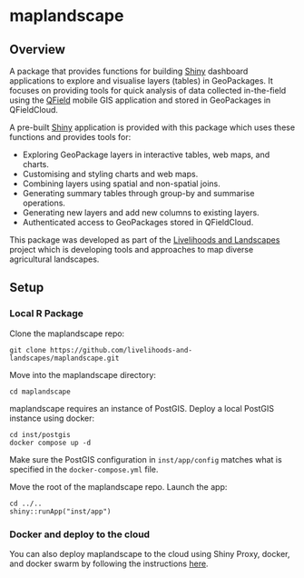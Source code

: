 # maplandscape

## Overview

A package that provides functions for building [Shiny](https://shiny.rstudio.com) dashboard applications to explore and visualise layers (tables) in GeoPackages. It focuses on providing tools for quick analysis of data collected in-the-field using the [QField](https://qfield.org) mobile GIS application and stored in GeoPackages in QFieldCloud. 

A pre-built [Shiny](https://shiny.rstudio.com) application is provided with this package which uses these functions and provides tools for:

* Exploring GeoPackage layers in interactive tables, web maps, and charts.
* Customising and styling charts and web maps. 
* Combining layers using spatial and non-spatial joins.
* Generating summary tables through group-by and summarise operations. 
* Generating new layers and add new columns to existing layers. 
* Authenticated access to GeoPackages stored in QFieldCloud.

This package was developed as part of the [Livelihoods and Landscapes](https://livelihoods-and-landscapes.com) project which is developing tools and approaches to map diverse agricultural landscapes.  

## Setup

### Local R Package

Clone the maplandscape repo:

```
git clone https://github.com/livelihoods-and-landscapes/maplandscape.git
```

Move into the maplandscape directory:

```
cd maplandscape
```

maplandscape requires an instance of PostGIS. Deploy a local PostGIS instance using docker:

```
cd inst/postgis
docker compose up -d
```

Make sure the PostGIS configuration in `inst/app/config` matches what is specified in the `docker-compose.yml` file. 

Move the root of the maplandscape repo. Launch the app:

```
cd ../..
shiny::runApp("inst/app")
```

### Docker and deploy to the cloud

You can also deploy maplandscape to the cloud using Shiny Proxy, docker, and docker swarm by following the instructions [here](https://github.com/livelihoods-and-landscapes/deploy-maplandscape).
